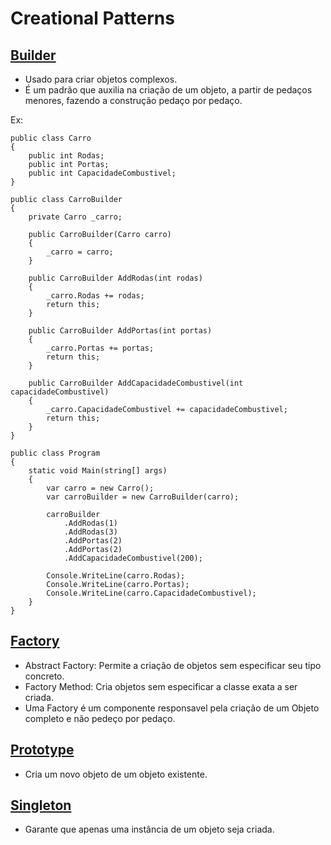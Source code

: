 # Creational Patterns

## [Builder](https://github.com/matsennin/csharp-design-patterns/tree/master/Design%20Patterns/Creational%20Design%20Patterns/2-Builder)
- Usado para criar objetos complexos.
- É um padrão que auxilia na criação de um objeto, a partir de pedaços menores, fazendo a construção pedaço por pedaço.

Ex:
```
public class Carro
{
	public int Rodas;
	public int Portas;
	public int CapacidadeCombustivel;
}

public class CarroBuilder
{
	private Carro _carro;

	public CarroBuilder(Carro carro)
	{
		_carro = carro;
	}

	public CarroBuilder AddRodas(int rodas)
	{
		_carro.Rodas += rodas;
		return this;
	}

	public CarroBuilder AddPortas(int portas)
	{
		_carro.Portas += portas;
		return this;
	}

	public CarroBuilder AddCapacidadeCombustivel(int capacidadeCombustivel)
	{
		_carro.CapacidadeCombustivel += capacidadeCombustivel;
		return this;
	}
}

public class Program
{
	static void Main(string[] args)
	{
		var carro = new Carro();
		var carroBuilder = new CarroBuilder(carro);

		carroBuilder
			.AddRodas(1)
			.AddRodas(3)
			.AddPortas(2)
			.AddPortas(2)
			.AddCapacidadeCombustivel(200);

		Console.WriteLine(carro.Rodas);
		Console.WriteLine(carro.Portas);
		Console.WriteLine(carro.CapacidadeCombustivel);
	}
}
```

## [Factory](https://github.com/matsennin/csharp-design-patterns/tree/master/Design%20Patterns/Creational%20Design%20Patterns/3-Factory)
- Abstract Factory: Permite a criação de objetos sem especificar seu tipo concreto.
- Factory Method: Cria objetos sem especificar a classe exata a ser criada.
- Uma Factory é um componente responsavel pela criação de um Objeto completo e não pedeço por pedaço.

## [Prototype](https://github.com/matsennin/csharp-design-patterns/tree/master/Design%20Patterns/Creational%20Design%20Patterns/4-Prototype)
- Cria um novo objeto de um objeto existente.

## [Singleton](https://github.com/matsennin/csharp-design-patterns/tree/master/Design%20Patterns/Creational%20Design%20Patterns/5-Singleton)
- Garante que apenas uma instância de um objeto seja criada.
